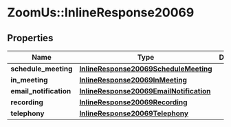 # ZoomUs::InlineResponse20069

## Properties
Name | Type | Description | Notes
------------ | ------------- | ------------- | -------------
**schedule_meeting** | [**InlineResponse20069ScheduleMeeting**](InlineResponse20069ScheduleMeeting.md) |  | [optional] 
**in_meeting** | [**InlineResponse20069InMeeting**](InlineResponse20069InMeeting.md) |  | [optional] 
**email_notification** | [**InlineResponse20069EmailNotification**](InlineResponse20069EmailNotification.md) |  | [optional] 
**recording** | [**InlineResponse20069Recording**](InlineResponse20069Recording.md) |  | [optional] 
**telephony** | [**InlineResponse20069Telephony**](InlineResponse20069Telephony.md) |  | [optional] 



